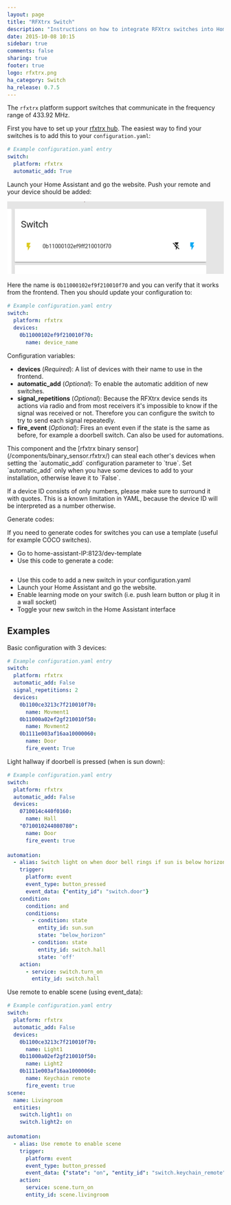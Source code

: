 ```yaml
---
layout: page
title: "RFXtrx Switch"
description: "Instructions on how to integrate RFXtrx switches into Home Assistant."
date: 2015-10-08 10:15
sidebar: true
comments: false
sharing: true
footer: true
logo: rfxtrx.png
ha_category: Switch
ha_release: 0.7.5
---
```


The `rfxtrx` platform support switches that communicate in the frequency range of 433.92 MHz.

First you have to set up your [rfxtrx hub](/components/rfxtrx/).
The easiest way to find your switches is to add this to your `configuration.yaml`:

```yaml
# Example configuration.yaml entry
switch:
  platform: rfxtrx
  automatic_add: True
```

Launch your Home Assistant and go the website.
Push your remote and your device should be added:

<p class='img'>
<img src='/images/components/rfxtrx/switch.png' />
</p>

Here the name is `0b11000102ef9f210010f70` and you can verify that it works from the frontend.
Then you should update your configuration to:

```yaml
# Example configuration.yaml entry
switch:
  platform: rfxtrx
  devices:
    0b11000102ef9f210010f70:
      name: device_name
```

Configuration variables:

- **devices** (*Required*): A list of devices with their name to use in the frontend.
- **automatic_add** (*Optional*): To enable the automatic addition of new switches.
- **signal_repetitions** (*Optional*): Because the RFXtrx device sends its actions via radio and from most receivers it's impossible to know if the signal was received or not. Therefore you can configure the switch to try to send each signal repeatedly.
- **fire_event** (*Optional*): Fires an event even if the state is the same as before, for example a doorbell switch. Can also be used for automations.

<p class='note warning'>
This component and the [rfxtrx binary sensor](/components/binary_sensor.rfxtrx/) can steal each other's devices when setting the `automatic_add` configuration parameter to `true`. Set `automatic_add` only when you have some devices to add to your installation, otherwise leave it to `False`.
</p>

<p class='note warning'>
If a device ID consists of only numbers, please make sure to surround it with quotes. 
This is a known limitation in YAML, because the device ID will be interpreted as a number otherwise.
</p>

Generate codes:

If you need to generate codes for switches you can use a template (useful for example COCO switches).

- Go to home-assistant-IP:8123/dev-template
- Use this code to generate a code:

```yaml

```

- Use this code to add a new switch in your configuration.yaml
- Launch your Home Assistant and go the website.
- Enable learning mode on your switch (i.e. push learn button or plug it in a wall socket)
- Toggle your new switch in the Home Assistant interface

## Examples

Basic configuration with 3 devices:

```yaml
# Example configuration.yaml entry
switch:
  platform: rfxtrx
  automatic_add: False
  signal_repetitions: 2
  devices:
    0b1100ce3213c7f210010f70:
      name: Movment1
    0b11000a02ef2gf210010f50:
      name: Movment2
    0b1111e003af16aa10000060:
      name: Door
      fire_event: True
```

Light hallway if doorbell is pressed (when is sun down):

```yaml
# Example configuration.yaml entry
switch:
  platform: rfxtrx
  automatic_add: False
  devices:
    0710014c440f0160:
      name: Hall
    "0710010244080780":
      name: Door
      fire_event: true

automation:
  - alias: Switch light on when door bell rings if sun is below horizon and light was off
    trigger:
      platform: event
      event_type: button_pressed
      event_data: {"entity_id": "switch.door"}
    condition:
      condition: and
      conditions:
        - condition: state
          entity_id: sun.sun
          state: "below_horizon"
        - condition: state
          entity_id: switch.hall
          state: 'off'
    action:
      - service: switch.turn_on
        entity_id: switch.hall
```

Use remote to enable scene (using event_data):

```yaml
# Example configuration.yaml entry
switch:
  platform: rfxtrx
  automatic_add: False
  devices:
    0b1100ce3213c7f210010f70:
      name: Light1
    0b11000a02ef2gf210010f50:
      name: Light2
    0b1111e003af16aa10000060:
      name: Keychain remote
      fire_event: true
scene:
  name: Livingroom
  entities:
    switch.light1: on
    switch.light2: on

automation:
  - alias: Use remote to enable scene
    trigger:
      platform: event
      event_type: button_pressed
      event_data: {"state": "on", "entity_id": "switch.keychain_remote"}
    action:
      service: scene.turn_on
      entity_id: scene.livingroom
```
